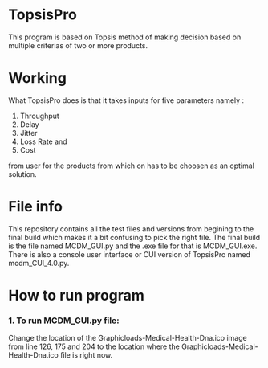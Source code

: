 # TopsisPro
This program is based on Topsis method of making decision based on multiple criterias of two or more products.

# Working
What TopsisPro does is that it takes inputs for five parameters namely :
1. Throughput
2. Delay 
3. Jitter 
4. Loss Rate and
5. Cost 

from user for the products from which on has to be choosen as an optimal solution.

# File info
This repository contains all the test files and versions from begining to the final build which makes it a bit confusing to pick the right file. The final build is the file named MCDM_GUI.py and the .exe file for that is MCDM_GUI.exe.
There is also a console user interface or CUI version of TopsisPro named mcdm_CUI_4.0.py.

# How to run program
### 1. To run MCDM_GUI.py file:
Change the location of the  Graphicloads-Medical-Health-Dna.ico image from line 126, 175 and 204 to the location where the Graphicloads-Medical-Health-Dna.ico  file is right now.


